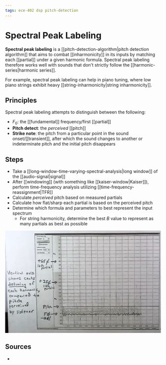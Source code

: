 ```yaml
---
tags: ece-402 dsp pitch-detection
---
```


# Spectral Peak Labeling

**Spectral peak labeling** is a [[pitch-detection-algorithm|pitch detection algorithm]] that aims to combat [[inharmonicity]] in its inputs by matching each [[partial]] under a given harmonic formula. Spectral peak labeling therefore works well with sounds that don't strictly follow the [[harmonic-series|harmonic series]].

For example, spectral peak labeling can help in piano tuning, where low piano strings exhibit heavy [[string-inharmonicity|string inharmonicity]].

## Principles

Spectral peak labeling attempts to distinguish between the following:

- $F_0$: the [[fundamental]] frequency/first [[partial]]
- **Pitch detect**: the _perceived_ [[pitch]]
- **Strike note**: the pitch from a particular point in the sound onset/[[transient]], after which the sound changes to another or indeterminate pitch and the initial pitch disappears

## Steps

- Take a [[long-window-time-varying-spectral-analysis|long window]] of the [[audio-signal|signal]]
- After [[windowing]] (with something like [[kaiser-window|Kaiser]]), perform time-frequency analysis utilizing [[time-frequency-reassignment|TFR]]
- Calculate _perceived_ pitch based on measured partials
- Calculate how flat/sharp each partial is based on the perceived pitch
- Determine which formula and parameters to best represent the input spectrum
  - For string harmonicity, determine the best $B$ value to represent as many partials as best as possible

![APTuner screenshot](../assets/aptuner-screenshot.png)

## Sources

-
